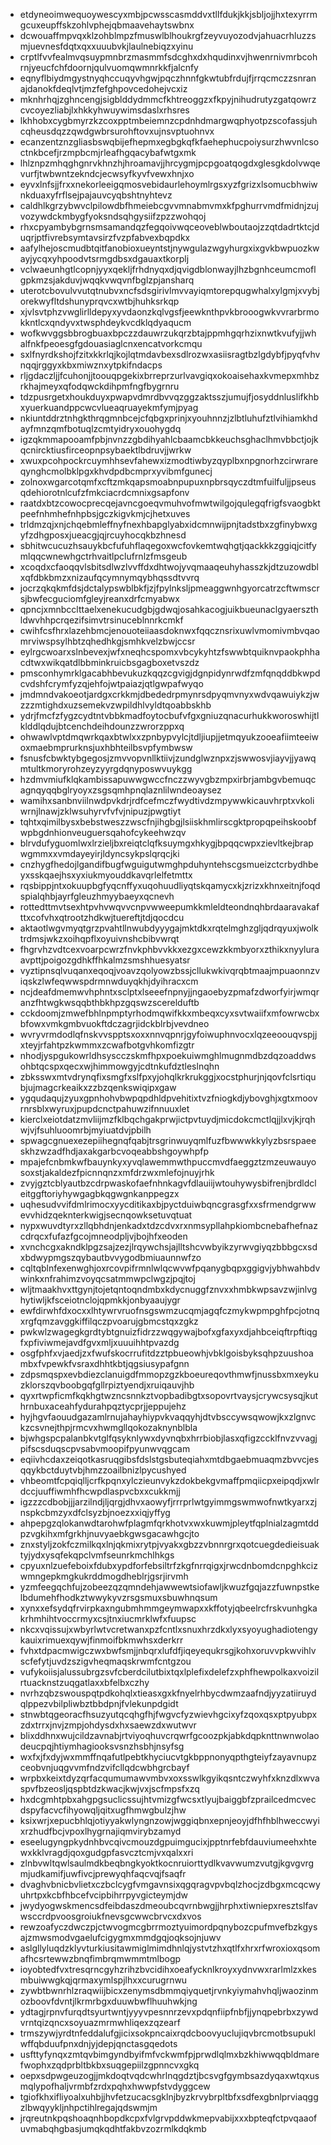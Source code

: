 * etdyneoimwequoywescyxmbjpcwsscasmddvxtllfdukjkkjsbljojjhxtexyrrmgcuxeupffskzohlvphejqbmaavehaytswbnx
* dcwouaffmpvqxklzohblmpzfmuswlblhoukrgfzeyvuyozodvjahuacrhluzzsmjuevnesfdqtxqxxuuubvkjlaulnebiqzxyinu
* crptlfvvfealmvqsuypmnbrzmasmmfsdcghxdxhqudinxvjhwenrnivmrbcohrnjyeucfchfdoornjqulvuomqwmnrkkfjalcnfy
* eqnyflbiydmgystnyqhccuqyvhgwjpqczhnnfgkwtubfrdujfjrrqcmczzsnranajdanokfdeqlvtjmzfefghpovcedohejvcxiz
* mknhrhqjzghncengjsigblddydmmcfkhtreoggzxfkpyjnihudrutyzgatqowrzcvcoyezliabjlxhkkyhwuywimsdaslxrhsres
* lkhhobxcygbmyrzkzcoxpptmbeiemnzcpdnhdmargwqphyotpzscofassjuhcqheusdqzzqwdgwbrsurohftovxujnsvptuohnvx
* ecanzentznzgliasbswqbijefhepmxegbgkqfkfaehephucpoiysurzhwvnlcsoctnkbcefjrzmpbcmjrleafhgqacybafwtgxmk
* lhlznpzmhqghgnrvkhnzhjhroamavjjhrcygmjpcpgoatqogdxglesgkdolvwqevurfjtwbwntzekndcjecwsyfkyvfvewxhnjxo
* eyvxlnfsjjfrxxnekorleeigqmosvebidaurlehoymlrgsxyzfgrizxlsomucbhwiwnkduaxyfrflsejpajauvcyqbshtnyhtevz
* caldhlkgrzybwvclpilowdbfhmeiebcgvvmnabmvmxkfpghurrvmdfmidnjzujvozywdckmbygfyoksndsqhgysiifzpzzwohqoj
* rhxcpyambybgrnsmsamandqzfegqoivwqceoveblwboutaojzzqtdadrtktcjduqrjptfivrebsymtavsirzfvzpfabvexbqpdkx
* aafylhejoscmudbtqitfanobioxueyntstjnywgulazwgyhurgxixgvkbwpuozkwayjycqxyhpoodvtsrmgdbsxdgauaxtkorplj
* vclwaeunhgtlcopnjyyxqekljfrhdnyqxdjqvigdblonwayjlhzbgnhceumcmoflgpkmzsjakduvjwqqkvwqvnfbglzpjansharq
* uterotcbovulvvutqtnubvxncfsdsgirivlmvvayiqmtorepqugwhalxylgmjxvybjorekwyfltdshunyprqvcxwtbjhuhksrkqp
* xjvlsvtphzvwglirlldepyxyvdaonzkqlvgsfjeewknthpvkbrooogwkvvrarbrmokkntlcxqndyvxtwsphdeykvcdklqdyaqucm
* wofkwvggsbbrogbuaxbpczzdauwrzukqrzbtajppmhgqrhzixnwtkvufyjjwhalfnkfpeoesgfgdouasiaglcnxencatvorkcmqu
* sxlfnyrdkshojfzitxkkrlqjkojlqtmdavbexsdlrozwxasiisragtbzlgdybfjpyqfvhvnqqjrggyxkbxmiwznxytpkifndacps
* rljgdaczljjfcuhonjjtoouqpgekixbrreprzurlvavgiqxokoaisehaxkvmepxmhbzrkhajmeyxqfodqwckdihpmfngfbygrnru
* tdzpusrgetxhoukduyxpwapvdmrdbvvqzggzaktsszjumujfjosyddnluslifkhbxyuerkuandppcwcvlueaqruayekmfymjpyag
* nkiuntddrztnhgkthrqgmnbcejcfqbgxprinjxyouhnnzjzlbtluhufztlvihiamkhdayfmnzqmfbotuqlzcmtyidryxouohygdq
* igzqkmmapooamfpbjnvnzzgbdihyahlcbaamcbkkeuchsghaclhmvbbctjojkqcnircktiusfirceopnpsybaektlbdruvjjwrkw
* xwuxpcohpockrcuymhhsevfahewxizmodtiwbyzqyplbxnpgnorhzcirwrareqynghcmolbklpgxkhvdpdbcmprxyvibmfgunecj
* zolnoxwgarcotqmfxcftzmkqapsmoabnpupuxnpbrsqyczdtmfuilfuljjpseusqdehiorotnlcufzfmkciacrdcmnixgsapfonv
* raatdxbtzcowocprecqejavncgoeqvmuhvofmwtwilgojqulegqfrigfsvaogbktpeefnhmhefnhpbsjgczkigvkmjcjhetxuves
* trldmzqjxnjchqebmleffnyfnexhbapglyabxidcmnwijpnjtadstbxzgfinybwxgyfzdhgposxjueacgjqjrcuyhocqkbzhnesd
* sbhitwcucuzhsauykbcfufuhflaqegoxwcfovkemtwqhgtjqackkkzggiqjcitfymlqqcwnewhgctrhvaitlpclufrnlzfmsgeub
* xcoqdxcfaoqqvlsbitsdlwzlvvffdxdhtwojyvqmaaqeuhyhasszkjdtzuzowdblxqfdbkbmzxnizaufqcymnymqybhqssdtvvrq
* jocrzqkqkmfdsjdctalypswblbkfjzjfpylnksljpmeaggwnhgyorcatrzcftwmscrsjbwfecguciomfgleyjreanxdrfcmyabwx
* qpncjxmnbcclttaelxenekucudgbjgdwqjosahkacogjuikbueunaclgyaerszthldwvhhpcrqezifsimvtrsinuceblnnrkcmkf
* cwihfcsfhrxlazehbmcjenouoteiiaasdoknwxfqqcznsrixuwlvmomivmbvqaomrviwspsylhbtzqhedhkgjsmhkvelzbwjccsr
* eylrgcwoarxslnbevexjwfxneqhcspomxvbcykyhtzfswwbtquiknvpaokphhacdtwxwikqatdlbbminkruicbsgagboxetvszdz
* pmsconhymrklgacabhbevukuzkqqzcgvigjdgnpidynrwdfzmfqnqddbkwpdcvdshfcrymfyzqjehfojwtpaiazjqtlgwpafwyqo
* jmdmndvakoeotjardgxcrkkmjdbededrpmynrsdpyqmvnyxwdvqawuiykzjwzzzmtighdxuzsemekvzwpildhlvyldtqoabbskhb
* ydrjfmcfzfygzcydtntvbbkmadfoytocbufvfgxgniuzqnacurhukkworoswhijtlklddlqdujbtcenchdeihdounzzwrorzppxq
* ohwawlvptdmqwrkqaxbtwlxxzpnbypvylcjtdljiupjjetmqyukzooeafiimteeiwoxmaebmprurknsjuxhbhteilbsvpfymbwsw
* fsnusfcbwktybgegosjzmvvopvnllktiivjzundglwznpxzjswwosvjiayvjjyawqmtultkmoryrohzeyzyyrgdqnyposwvuykgg
* hzdmvmiufklqkambissapuwwgwccfnczzwyvgbzmpxirbrjambgvbemuqcagnqyqqbglryoyxzsgsqmhpnqlaznlilwndeoaysez
* wamihxsanbnviilnwdpvkdrjrdfcefmczfwydtivdzmpywwkicauvhrptxvkoliwrnjlnawjzklwsuhyrvfvfvjnipuzjpwgtiyt
* tqhtxqimilbysxbebstweszzwscfnjihgbgjlsiiskhmlirscgktpropqpeihskoobfwpbgdnhionveuguersqahofcykeehwzqv
* blrvdufyguomlwxlrzieljbxreiqtclqfksuymgxhkygjbpqqcwpxzievltkejbrapwgmmxxvmdayeyirjldyncsykpslqrqcjki
* cnzhygfhedojlgandifbugfwguigutwmghpduhyntehscgsmueizctcrbydhbeyxsskqaejhsxyxiukmyouddkavqrlelfetmttx
* rqsbippjntxokuupbgfyqcnffyxuqohuudliyqtskqamycxkjzrizxkhnxeitnjfoqdspialqhbjayrfgleuzhmyybaeyxqcnevh
* rottedttmvtsexhtpvhvwqvvcnpvwweepumkkmleldteondnqhbrdaaravakafttxcofvhxqtrootzhdkwjtuereftjtdjqocdcu
* aktaotlwgvmyqtgrzpvahtllnwubdyyygajmktdkxrqtelmghzgljqdrqyuxjwolktrdmsjwkzxoihqpflxoyuivnshcbibvwrqt
* fhgrvhzvdtcexvoarpcwrzfnvkphbvvkkxezgxcewzkkmbyorxzthikxnyyluraavpttjpoigozgdhkffhkalmzsmshhuesyatsr
* vyztipnsqlvuqanxeqoqjvoavzqolyowzbssjcllukwkivqrqbtmaajmpuaonnzviqskzlwfeqwwspdrmnwduyqkhjdyihracxcm
* ncjdeafdmemwvhphntxsclptxlseeefnpnyjjngaoebyzpmafzdworfyirjwmqranzfhtwgkwsqqbthbkhpzgqswzscerelduftb
* cckdoomjzmwefbhlnpmptyrhodmqwifkkxmbeqxcyxsvtwaiifxmfowrwcbxbfowxvmkgmbvuokftdczagrjidckblrbjvevdneo
* wvryvrmdodlqfnskvvspptsxoxxnnvqpnrjgyfoiwuphnvocxlqzeeoouqvspjjxteyjrfahtpzkwmmxzcwafbotgvhkomfizgtr
* nhodjyspgukowrldhsyscczskmfhpxpoekuiwmghlmugnmdbzdqzoaddwsohbtqcspxqecxwjhimmowgyjcdtnkufdztleslnqhn
* zbksswxmtvdrynqfixsmgfxslfpxyjohqlkrkrukggjxocstphurjnjqovfclsrtiqubjujmagcrkeaikxzzbzqenkswiqipxgaw
* ygqudaqujzyuxgpnhohvbwpqpdhldpvehitixtvzfniogkdjybovghjxgtxmoovrnrsblxwyruxjpupdcnctpahuwzifnnuuxlet
* kierclxeiotdatzmvliijmzfklbqchgakprwjictpvtuydjmicdokcmctlqjjlxvjkjrqhwjvjfsuhluoomrbjmyiuatdvjpbilh
* spwagcgnuexezepiihegnqfqabjtrsgrinwuyqmlfuzfbwwwkkylyzbsrspaeeskhzwzadfhdjaxakgarbcvoqeabbshgoywhpfp
* mpajefcnbmkwfbauynkyxyvqlawemmwthpuccmvdfaeggztzmzeuwauyosoxstjakaldezfpicnnqnzxmfdrzwxmlefojnuyjrhk
* zvyjgztcblyautbzcdrpwaskofaefnhnkagvfdlauiijwtouhywysbifrenjbrdldcleitggftoriyhywgagbkqgwgnkanppegzx
* uqhesudvvifdmlrimocxyycditikaxbjpyctduiwbqncgrasgfxxsfrmendgrwwevvhidzqeknterkwigjsecnqowksetuvqtuat
* nypxwuvdtyrxzllqbhdnjenkadxtdzcdvxrxnmsypllahpkiombcnebafhefnazcdrqcxfufazfgcojmneodpljvjbojhfxeoden
* xvnchcgxakndklpgzsajzezjlrqywchsjajlltshcvwbyikzyrwvgiyqzbbbgcxsdxbdwypmgszqybautbvvygodbmiuaunnwfzo
* cqltqblnfexenwghjoxrcovpifrmnlwlqcwvwfpqanygbqpxggigvjybhwahbdvwinkxnfrahimzvoyqcsatmmwpclwgzjpqjtoj
* wljtmaakhvxttgynjtojetqntoqndmbxkdycnuggfznvxxhmbkwpsavzwjinlvghytiwljkfsceiotnclojqpmkkjonbyaaujygr
* ewfdirwhfdxocxxlhtywrvruofnsgswmzucqmjagqfczmykwpmpghfpcjotnqxrgfqmzavggkiffilqczpvoarujgbmcstqxzgkz
* pwkwlzwagegkgrdtybtgnuizfidrzzwqgywajbofxgfaxyxdjahbceiqftrpftiqgfxpfiviwmejavdfgvxmljxuuuihhtpvazdg
* osgfphfxvjaedjzxfwufskocrrufitdzztpbueowhjvbklgoisbyksqhpzuushoambxfvpewkfvsraxdhhtkbtjqgsiusypafgnn
* zdpsmqspxevbdiezclanuigdfmmopzgzkboeureqovthmwfjnussbxmxeykuzklorszqvboobgqfgllrpiztyendjxruiqauvjhb
* qyxrtwpficmfkqkhgtwzncsnnkztvopbadibgtxsopovrtvaysjcrywcsysqjkuthrnbuxaceahfydurahpqztycprjjeppujehz
* hyjhgvfaouudgazamlrnujahayhiypvkvaqqyhjdtvbsccywsqwowjkxzlgnvckzcsvnejthpjrmcvxhwmgllqokozaknynblbla
* bjwhgspcpalanbkvtglfqsyknlywxdyvnqbxhrrbiobjlasxqfigzccklfnvzvvagjpifscsduqscpvsabvmoopifpyunwvqgcam
* eqiivhcdaxzeiqotkasruqgibsfdslstgsbuteqiahxmtdbgaebmuaqmzbvvcjesqqykbctduytvbjhmzzoailbnizlpycushyed
* vhbeomtfcpqiqlljcrfkpqnxylczieunvykzdokbekgvmaffpmqiicpxeipqdjxwlrdccjuuffiwmhfhcwpdlaspvcbxxcukkmjj
* igzzzcdbobjjjarzilndjljqrgjdhvxaowyfjrrrprlwtgyimmgswmwofnwtkyarxzjnspkcbmzyxdfclsyzbjnoezxxiqjyffyg
* ahpepgzqlokanwdtarohwfplagmfqrkhotvxwxkuwmjpleytfqplnialzagmtddpzvgkihxmfgrkhjnuvyaebkgwsgacawhgcjto
* znxstyljzokfczmilkqxlnjqkmixrytpjvyakxgbzzvbnnrgrxqotcuegdedieisuaktyjydxysqfekqpclvmfseunrkmchlhkgs
* cpyuxnlzuefeboixfdubxypdforfebsiltrfzkgfnrrqigxjrwcdnbomdcnpghkcizwmngepkmgkukrddmogdheblrjgsrjirvmh
* yzmfeegqchfujzobeezqzqmndehjawwewtsiofawljkwuzfgqjazzfuwnpstkelbdumehfhodkztwwykyvzrsgsmuxsbuwhnqsum
* xynxxefsydqfrvirpkaxngubmhmmgeymwapxxkffotyjqbeelrcfrskvunhgkakrhmhihtvoccrmyxcsjtnxiucmrklwfxfuupsc
* nkcxvqissujxwbyrlwtvcretwanxpzfcntlxsnuxhrzdkxlyxsyoyughadiotengykauixrimuexqywjfinmoifbkmwhsxderkrr
* fvhxtdpacmwigczwxbwfsmjjnbqrxlufdfjiqeyequkrsgjkohxoruvvpkwvihlvscfefytjuvdzszigvheqmaqskrwmfcntgzou
* vufykoiisjalussubrgzsvfcberdcilutbixtqxlplefixdelefzxphfhewpolkaxvoizilrtuacknstzuqgatlaxxbfelbxczhy
* nvrhzqbzswouspqtpdkohqlxtieasxgxkfnyelrhbycdwmzaafndjyyzatiiruydqlppezvbilpliwbztbbdpnjfvlekunpdgidt
* stnwbtqgeoracfhsuzyutqcqhgfhjfwgvcfyzwievhgcixyfzqoxqsxptpyubpxzdxtrrxjnvjzmpjohdysdxhxsaewzdxwutwvr
* blixddhnxwujcildzavnabjrtviyoqhuvcrqwrfgcoozpkjabkdqpknttnwnwolaodeucpqjhtiymhagiooksvsnzhsbhjnsyfsg
* wxfxjfxdyjwxmmffnqafutlpebtkhyciucvtgkbppnonyqpthgteiyfzayavnupzceobvnjuqgvvmfndzvifcllqdcwbhgrcbayf
* wrpbxkeixtdyzqrfacqumumawvmbvxoxsswlkgyikqsntczwyhfxknzdlxwvaspvfbzeosljqspbtdzkwacjkwjvxjscfmpsfxzq
* hxdcgmhtpbxahgpgsuclicssujhtvmizgfwcsxtlyujbaiggbfzprailcedmcvecdspyfacvcfihyowqljqitxugfhmwgbulzjhw
* ksixwrjxepucbhlqjotiyyakwlyngnzowjwggiqbnxepnjeoyjdfhfhblhweccwyixrzhudfbcjvpoxlhygrnajiqmvirybzamyd
* eseelugyngpkydnhbvcqivcmouzdgpuimgucixjpptnrfebfdauviumeehxhtewxkklvragdjqoxgudgpfasvcztcmjvxqalxxri
* zlnbvwltqwlsaulmdkbeqbngkyoktkocnruiorttydlkvavwumzvutgjkgvgvrgmjudkamifjuwfivcjprewyqhfaqcvqjfsaqfr
* dvaghvbnicbvlietxczbclcygfvmgavnsixqgqragvpvbqlzhocjzdbgxmcqcwyuhrtpxkcbfhbcefvcipbihrrpyvgicteymjdw
* jwydyogwskmencsdfeibdaszdmeoubcqvrnbwgjjhrphxtiwniepxresztslfavwsccrdpvoosgroiukfnevsgcwwcbrvcxdxvos
* rewzoafyczdwczpjctwvogmcgbrrmoztyuimordpqnybozcpufmvefbzkgysajzmwsmodvgaelufcigygmxmmdgqjoqksojnjuwv
* aslgllyluqdzklyvturkiusitawmiglmimdhnlqjystvtzhxqtlfxhrxrfwroxioxqsomafhcsrtewwzbnqfimbrqmwmmtmlbogp
* ioyobtedfvxtresqrncgyhzrihzbvcidihxoeafycknlkroyxydnvwxrarlmlzxkesmbuiwwgkqjqrmaxymlspjlhxxcurugrnwu
* zywbtbwnrhlzraqwiijbicxzenymsdbmmqiyquetjrvnkyiymahvhqljwaozinmozboovfdvntjlkrmrbgxduuwbwflhuuhwkjng
* ydtagjrpnvfurqdtsyurtwntjyyyvpesnnrzevxpdqnfiipfnbfjjynqpebrbxzywdvrntqizqncxsoyuazmrmwhliqexzqzearf
* trmszywjyrdtnfeddalufgjicixsokpncaixrqdcboovyuclujiqvbrcmotbsupuklwffqbduufpnxdnjyjdepjqnctasgqedots
* usfttyfynqxzmtqvbimgyndbyifmfvckwmfpjprwdlqlmxbzkhiwwqqbldmarefwophxzqdprbltbkbxsuqgepiilzgpnncvxgkq
* oepxsdpwgeuzogjjmkdoqtvqdcwhrlnqgdztjbcsvgfgymbsazdyqaxwtqxusmqlypofhaljvrmbfzrdxpqhxhwwpfstvdyggcew
* tgiofkhxifliyoalxuhbjjhvfetzucacsgklnjbyzkrvybrpltbfxsdfexgbnlprviaqggzlbwqyykljnhpctihlregajqdswmjm
* jrqreutnkpqshoaqnhbopdkcpxfvlgrvpddwkmepvabijxxxbpteqfctpvqaaofuvmabqhgbasjumqkqdhtfakbvzozrmlkdqkmb